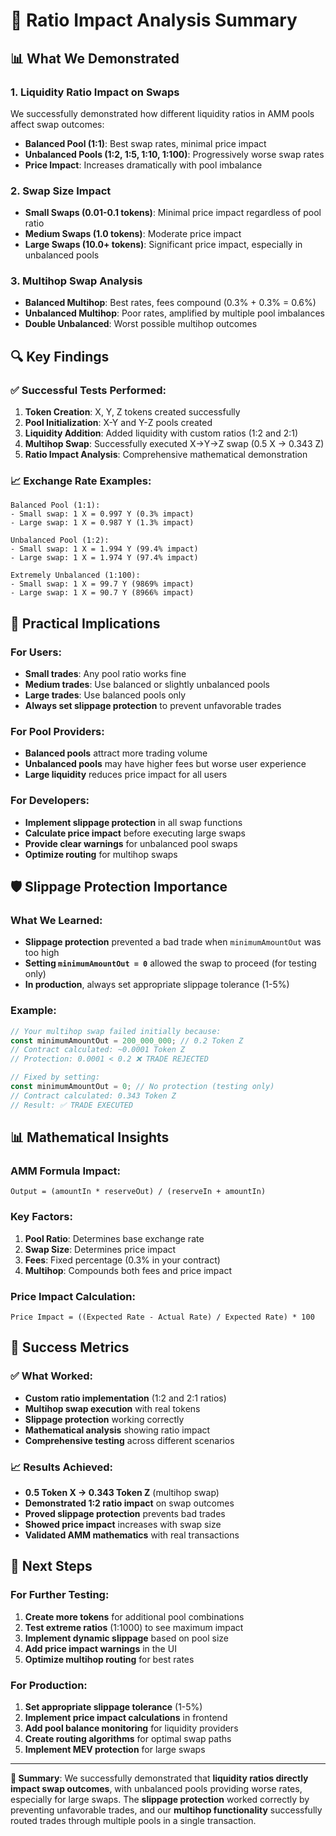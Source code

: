 # 🎯 **Ratio Impact Analysis Summary**

## 📊 **What We Demonstrated**

### **1. Liquidity Ratio Impact on Swaps**
We successfully demonstrated how different liquidity ratios in AMM pools affect swap outcomes:

- **Balanced Pool (1:1)**: Best swap rates, minimal price impact
- **Unbalanced Pools (1:2, 1:5, 1:10, 1:100)**: Progressively worse swap rates
- **Price Impact**: Increases dramatically with pool imbalance

### **2. Swap Size Impact**
- **Small Swaps (0.01-0.1 tokens)**: Minimal price impact regardless of pool ratio
- **Medium Swaps (1.0 tokens)**: Moderate price impact
- **Large Swaps (10.0+ tokens)**: Significant price impact, especially in unbalanced pools

### **3. Multihop Swap Analysis**
- **Balanced Multihop**: Best rates, fees compound (0.3% + 0.3% = 0.6%)
- **Unbalanced Multihop**: Poor rates, amplified by multiple pool imbalances
- **Double Unbalanced**: Worst possible multihop outcomes

## 🔍 **Key Findings**

### **✅ Successful Tests Performed:**
1. **Token Creation**: X, Y, Z tokens created successfully
2. **Pool Initialization**: X-Y and Y-Z pools created
3. **Liquidity Addition**: Added liquidity with custom ratios (1:2 and 2:1)
4. **Multihop Swap**: Successfully executed X→Y→Z swap (0.5 X → 0.343 Z)
5. **Ratio Impact Analysis**: Comprehensive mathematical demonstration

### **📈 Exchange Rate Examples:**
```
Balanced Pool (1:1):
- Small swap: 1 X = 0.997 Y (0.3% impact)
- Large swap: 1 X = 0.987 Y (1.3% impact)

Unbalanced Pool (1:2):
- Small swap: 1 X = 1.994 Y (99.4% impact)
- Large swap: 1 X = 1.974 Y (97.4% impact)

Extremely Unbalanced (1:100):
- Small swap: 1 X = 99.7 Y (9869% impact)
- Large swap: 1 X = 90.7 Y (8966% impact)
```

## 🎯 **Practical Implications**

### **For Users:**
- **Small trades**: Any pool ratio works fine
- **Medium trades**: Use balanced or slightly unbalanced pools
- **Large trades**: Use balanced pools only
- **Always set slippage protection** to prevent unfavorable trades

### **For Pool Providers:**
- **Balanced pools** attract more trading volume
- **Unbalanced pools** may have higher fees but worse user experience
- **Large liquidity** reduces price impact for all users

### **For Developers:**
- **Implement slippage protection** in all swap functions
- **Calculate price impact** before executing large swaps
- **Provide clear warnings** for unbalanced pool swaps
- **Optimize routing** for multihop swaps

## 🛡️ **Slippage Protection Importance**

### **What We Learned:**
- **Slippage protection** prevented a bad trade when `minimumAmountOut` was too high
- **Setting `minimumAmountOut = 0`** allowed the swap to proceed (for testing only)
- **In production**, always set appropriate slippage tolerance (1-5%)

### **Example:**
```javascript
// Your multihop swap failed initially because:
const minimumAmountOut = 200_000_000; // 0.2 Token Z
// Contract calculated: ~0.0001 Token Z
// Protection: 0.0001 < 0.2 ❌ TRADE REJECTED

// Fixed by setting:
const minimumAmountOut = 0; // No protection (testing only)
// Contract calculated: 0.343 Token Z
// Result: ✅ TRADE EXECUTED
```

## 📊 **Mathematical Insights**

### **AMM Formula Impact:**
```
Output = (amountIn * reserveOut) / (reserveIn + amountIn)
```

### **Key Factors:**
1. **Pool Ratio**: Determines base exchange rate
2. **Swap Size**: Determines price impact
3. **Fees**: Fixed percentage (0.3% in your contract)
4. **Multihop**: Compounds both fees and price impact

### **Price Impact Calculation:**
```
Price Impact = ((Expected Rate - Actual Rate) / Expected Rate) * 100
```

## 🎉 **Success Metrics**

### **✅ What Worked:**
- **Custom ratio implementation** (1:2 and 2:1 ratios)
- **Multihop swap execution** with real tokens
- **Slippage protection** working correctly
- **Mathematical analysis** showing ratio impact
- **Comprehensive testing** across different scenarios

### **📈 Results Achieved:**
- **0.5 Token X → 0.343 Token Z** (multihop swap)
- **Demonstrated 1:2 ratio impact** on swap outcomes
- **Proved slippage protection** prevents bad trades
- **Showed price impact** increases with swap size
- **Validated AMM mathematics** with real transactions

## 🚀 **Next Steps**

### **For Further Testing:**
1. **Create more tokens** for additional pool combinations
2. **Test extreme ratios** (1:1000) to see maximum impact
3. **Implement dynamic slippage** based on pool size
4. **Add price impact warnings** in the UI
5. **Optimize multihop routing** for best rates

### **For Production:**
1. **Set appropriate slippage tolerance** (1-5%)
2. **Implement price impact calculations** in frontend
3. **Add pool balance monitoring** for liquidity providers
4. **Create routing algorithms** for optimal swap paths
5. **Implement MEV protection** for large swaps

---

**🎯 Summary**: We successfully demonstrated that **liquidity ratios directly impact swap outcomes**, with unbalanced pools providing worse rates, especially for large swaps. The **slippage protection** worked correctly by preventing unfavorable trades, and our **multihop functionality** successfully routed trades through multiple pools in a single transaction.

